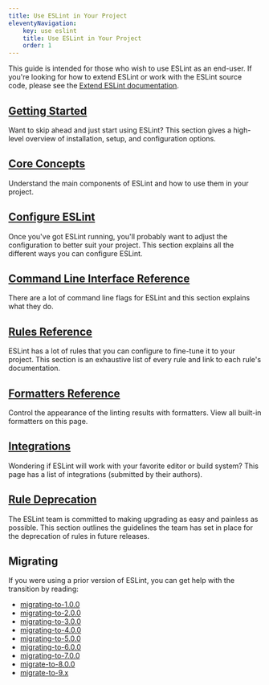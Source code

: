 ```yaml
---
title: Use ESLint in Your Project
eleventyNavigation:
    key: use eslint
    title: Use ESLint in Your Project
    order: 1
---
```


This guide is intended for those who wish to use ESLint as an end-user. If you're looking for how to extend ESLint or work with the ESLint source code, please see the [Extend ESLint documentation](../extend/).

## [Getting Started](getting-started)

Want to skip ahead and just start using ESLint? This section gives a high-level overview of installation, setup, and configuration options.

## [Core Concepts](core-concepts)

Understand the main components of ESLint and how to use them in your project.

## [Configure ESLint](configure/)

Once you've got ESLint running, you'll probably want to adjust the configuration to better suit your project. This section explains all the different ways you can configure ESLint.

## [Command Line Interface Reference](command-line-interface)

There are a lot of command line flags for ESLint and this section explains what they do.

## [Rules Reference](../rules/)

ESLint has a lot of rules that you can configure to fine-tune it to your project. This section is an exhaustive list of every rule and link to each rule's documentation.

## [Formatters Reference](formatters)

Control the appearance of the linting results with formatters. View all built-in formatters on this page.

## [Integrations](integrations)

Wondering if ESLint will work with your favorite editor or build system? This page has a list of integrations (submitted by their authors).

## [Rule Deprecation](rule-deprecation)

The ESLint team is committed to making upgrading as easy and painless as possible. This section outlines the guidelines the team has set in place for the deprecation of rules in future releases.

## Migrating

If you were using a prior version of ESLint, you can get help with the transition by reading:

-   [migrating-to-1.0.0](migrating-to-1.0.0)
-   [migrating-to-2.0.0](migrating-to-2.0.0)
-   [migrating-to-3.0.0](migrating-to-3.0.0)
-   [migrating-to-4.0.0](migrating-to-4.0.0)
-   [migrating-to-5.0.0](migrating-to-5.0.0)
-   [migrating-to-6.0.0](migrating-to-6.0.0)
-   [migrating-to-7.0.0](migrating-to-7.0.0)
-   [migrate-to-8.0.0](migrate-to-8.0.0)
-   [migrate-to-9.x](migrate-to-9.0.0)
